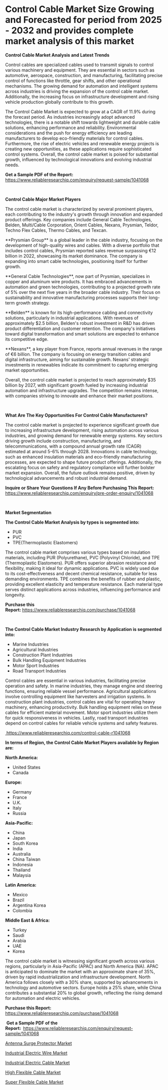 <p><h1>Control Cable Market Size Growing and Forecasted for period from 2025 - 2032 and provides complete market analysis of this market</h1></p><p><strong>Control Cable Market Analysis and Latest Trends</strong></p>
<p><p>Control cables are specialized cables used to transmit signals to control various machinery and equipment. They are essential in sectors such as automotive, aerospace, construction, and manufacturing, facilitating precise control of functions like throttle, gear shifts, and other operational mechanisms. The growing demand for automation and intelligent systems across industries is driving the expansion of the control cable market. Additionally, the increasing focus on infrastructure development and rising vehicle production globally contribute to this growth.</p><p>The Control Cable Market is expected to grow at a CAGR of 11.9% during the forecast period. As industries increasingly adopt advanced technologies, there is a notable shift towards lightweight and durable cable solutions, enhancing performance and reliability. Environmental considerations and the push for energy efficiency are leading manufacturers to develop eco-friendly materials for control cables. Furthermore, the rise of electric vehicles and renewable energy projects is creating new opportunities, as these applications require sophisticated control systems. Overall, the control cable market is poised for substantial growth, influenced by technological innovations and evolving industrial needs.</p></p>
<p><strong>Get a Sample PDF of the Report:&nbsp;</strong> <a href="https://www.reliableresearchiq.com/enquiry/request-sample/1041068?utm_campaign=104&utm_medium=2&utm_source=Github&utm_content=ia&utm_term=07042025&utm_id=control-cable">https://www.reliableresearchiq.com/enquiry/request-sample/1041068</a></p>
<p>&nbsp;</p>
<p><strong>Control Cable Major Market Players</strong></p>
<p><p>The control cable market is characterized by several prominent players, each contributing to the industry's growth through innovation and expanded product offerings. Key companies include General Cable Technologies, Belden, Multi/Cable Corporation, Orient Cables, Nexans, Prysmian, Teldor, Techno Flex Cables, Thermo Cables, and Texcan.</p><p>**Prysmian Group** is a global leader in the cable industry, focusing on the development of high-quality wires and cables. With a diverse portfolio that includes control cables, Prysmian reported sales revenue surpassing €12 billion in 2022, showcasing its market dominance. The company is expanding into smart cable technologies, positioning itself for further growth.</p><p>**General Cable Technologies**, now part of Prysmian, specializes in copper and aluminum wire products. It has embraced advancements in automation and green technologies, contributing to a projected growth rate of 5% over the next five years in the broader cable industry. Their focus on sustainability and innovative manufacturing processes supports their long-term growth strategy.</p><p>**Belden** is known for its high-performance cabling and connectivity solutions, particularly in industrial applications. With revenues of approximately $2.5 billion, Belden's robust investment in R&D has driven product differentiation and customer retention. The company's initiatives toward digital transformation and smart solutions are expected to enhance its competitive edge.</p><p>**Nexans**, a key player from France, reports annual revenues in the range of €6 billion. The company is focusing on energy transition cables and digital infrastructure, aiming for sustainable growth. Nexans' strategic investments in renewables indicate its commitment to capturing emerging market opportunities.</p><p>Overall, the control cable market is projected to reach approximately $35 billion by 2027, with significant growth fueled by increasing industrial automation and infrastructure upgrades. The competition remains intense, with companies striving to innovate and enhance their market positions.</p></p>
<p>&nbsp;</p>
<p><strong>What Are The Key Opportunities For Control Cable Manufacturers?</strong></p>
<p><p>The control cable market is projected to experience significant growth due to increasing infrastructure development, rising automation across various industries, and growing demand for renewable energy systems. Key sectors driving growth include construction, manufacturing, and telecommunications, with a compound annual growth rate (CAGR) estimated at around 5-6% through 2028. Innovations in cable technology, such as enhanced insulation materials and eco-friendly manufacturing processes, are expected to shape future product offerings. Additionally, the escalating focus on safety and regulatory compliance will further bolster market expansion. Overall, the future outlook remains positive, driven by technological advancements and robust industrial demand.</p></p>
<p><strong>Inquire or Share Your Questions If Any Before Purchasing This Report:</strong> <a href="https://www.reliableresearchiq.com/enquiry/pre-order-enquiry/1041068?utm_campaign=104&utm_medium=2&utm_source=Github&utm_content=ia&utm_term=07042025&utm_id=control-cable">https://www.reliableresearchiq.com/enquiry/pre-order-enquiry/1041068</a></p>
<p>&nbsp;</p>
<p><strong>Market Segmentation</strong></p>
<p><strong>The Control Cable Market Analysis by types is segmented into:</strong></p>
<p><ul><li>PUR</li><li>PVC</li><li>TPE(Thermoplastic Elastomers)</li></ul></p>
<p><p>The control cable market comprises various types based on insulation materials, including PUR (Polyurethane), PVC (Polyvinyl Chloride), and TPE (Thermoplastic Elastomers). PUR offers superior abrasion resistance and flexibility, making it ideal for dynamic applications. PVC is widely used due to its cost-effectiveness and decent chemical resistance, suitable for less demanding environments. TPE combines the benefits of rubber and plastic, providing excellent elasticity and temperature resistance. Each material type serves distinct applications across industries, influencing performance and longevity.</p></p>
<p><strong>Purchase this Report:&nbsp;</strong><a href="https://www.reliableresearchiq.com/purchase/1041068?utm_campaign=104&utm_medium=2&utm_source=Github&utm_content=ia&utm_term=07042025&utm_id=control-cable">https://www.reliableresearchiq.com/purchase/1041068</a></p>
<p>&nbsp;</p>
<p><strong>The Control Cable Market Industry Research by Application is segmented into:</strong></p>
<p><ul><li>Marine Industries</li><li>Agricultural Industries</li><li>Construction Plant Industries</li><li>Bulk Handling Equipment Industries</li><li>Motor Sport Industries</li><li>Road Transport Industries</li></ul></p>
<p><p>Control cables are essential in various industries, facilitating precise operation and safety. In marine industries, they manage engine and steering functions, ensuring reliable vessel performance. Agricultural applications involve controlling equipment like harvesters and irrigation systems. In construction plant industries, control cables are vital for operating heavy machinery, enhancing productivity. Bulk handling equipment relies on these cables for efficient material movement. Motor sport industries utilize them for quick responsiveness in vehicles. Lastly, road transport industries depend on control cables for reliable vehicle systems and safety features.</p></p>
<p><a href="https://www.reliableresearchiq.com/control-cable-r1041068?utm_campaign=104&utm_medium=2&utm_source=Github&utm_content=ia&utm_term=07042025&utm_id=control-cable">&nbsp;https://www.reliableresearchiq.com/control-cable-r1041068</a></p>
<p><strong>In terms of Region, the Control Cable Market Players available by Region are:</strong></p>
<p>
    <p> <strong> North America: </strong>
        <ul>
            <li>United States</li>
            <li>Canada</li>
        </ul>
        </p> 
    <p> <strong> Europe: </strong>
        <ul>
            <li>Germany</li>
            <li>France</li>
            <li>U.K.</li>
            <li>Italy</li>
            <li>Russia</li>
        </ul>
        </p> 
    <p> <strong> Asia-Pacific: </strong>
        <ul>
            <li>China</li>
            <li>Japan</li>
            <li>South Korea</li>
            <li>India</li>
            <li>Australia</li>
            <li>China Taiwan</li>
            <li>Indonesia</li>
            <li>Thailand</li>
            <li>Malaysia</li>
        </ul>
        </p> 
    <p> <strong> Latin America: </strong>
        <ul>
            <li>Mexico</li>
            <li>Brazil</li>
            <li>Argentina Korea</li>
            <li>Colombia</li>
        </ul>
        </p> 
    <p> <strong> Middle East & Africa: </strong>
        <ul>
            <li>Turkey</li>
            <li>Saudi</li>
            <li>Arabia</li>
            <li>UAE</li>
            <li>Korea</li>
        </ul>
    </p>
    </p>
<p><p>The control cable market is witnessing significant growth across various regions, particularly in Asia-Pacific (APAC) and North America (NA). APAC is anticipated to dominate the market with an approximate share of 35%, driven by rapid industrialization and infrastructure development. North America follows closely with a 30% share, supported by advancements in technology and automotive sectors. Europe holds a 25% share, while China contributes a substantial 20% to global growth, reflecting the rising demand for automation and electric vehicles.</p></p>
<p><strong>Purchase this Report: </strong><a href="https://www.reliableresearchiq.com/purchase/1041068?utm_campaign=104&utm_medium=2&utm_source=Github&utm_content=ia&utm_term=07042025&utm_id=control-cable">https://www.reliableresearchiq.com/purchase/1041068</a></p>
<p>&nbsp;<strong>Get a Sample PDF of the Report:&nbsp;&nbsp;</strong><a href="https://www.reliableresearchiq.com/enquiry/request-sample/1041068?utm_campaign=104&utm_medium=2&utm_source=Github&utm_content=ia&utm_term=07042025&utm_id=control-cable">https://www.reliableresearchiq.com/enquiry/request-sample/1041068</a></p>
<p><strong></strong></p>
<p><p><a href="https://github.com/cavushjla/Market-Research-Report-List-1/blob/main/antenna-surge-protector-market.md?utm_campaign=104&utm_medium=2&utm_source=Github&utm_content=ia&utm_term=07042025&utm_id=control-cable">Antenna Surge Protector Market</a></p><p><a href="https://github.com/kleyderoomes/Market-Research-Report-List-1/blob/main/industrial-electric-wire-market.md?utm_campaign=104&utm_medium=2&utm_source=Github&utm_content=ia&utm_term=07042025&utm_id=control-cable">Industrial Electric Wire Market</a></p><p><a href="https://github.com/hoppeellia6b/Market-Research-Report-List-1/blob/main/industrial-electric-cable-market.md?utm_campaign=104&utm_medium=2&utm_source=Github&utm_content=ia&utm_term=07042025&utm_id=control-cable">Industrial Electric Cable Market</a></p><p><a href="https://github.com/nedzazollo74/Market-Research-Report-List-1/blob/main/high-flexible-cable-market.md?utm_campaign=104&utm_medium=2&utm_source=Github&utm_content=ia&utm_term=07042025&utm_id=control-cable">High Flexible Cable Market</a></p><p><a href="https://github.com/evraltandre36/Market-Research-Report-List-1/blob/main/super-flexible-cable-market.md?utm_campaign=104&utm_medium=2&utm_source=Github&utm_content=ia&utm_term=07042025&utm_id=control-cable">Super Flexible Cable Market</a></p></p>